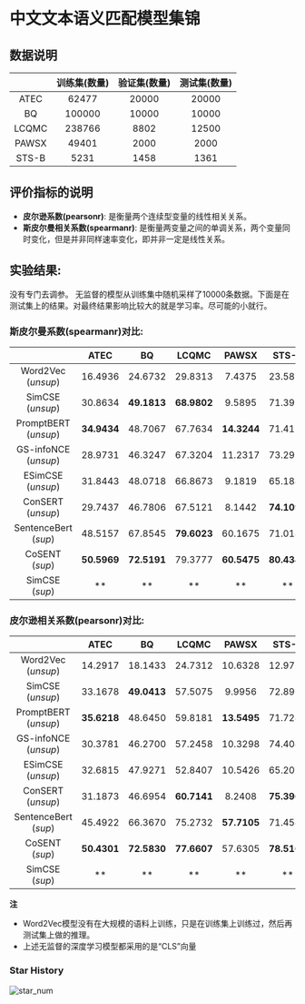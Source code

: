 # 中文文本语义匹配模型集锦
## 数据说明
|  | 训练集(数量) | 验证集(数量) | 测试集(数量) | 
| :-: | :-: | :-: | :-: | 
| ATEC | 62477 | 20000 | 20000 | 
| BQ |  100000 | 10000 | 10000 |   
| LCQMC | 238766 | 8802 | 12500 | 
| PAWSX |  49401 | 2000 | 2000 | 
| STS-B |  5231 | 1458 | 1361 |

## 评价指标的说明
- **皮尔逊系数(pearsonr)**: 是衡量两个连续型变量的线性相关关系。 
- **斯皮尔曼相关系数(spearmanr)**: 是衡量两变量之间的单调关系，两个变量同时变化，但是并非同样速率变化，即并非一定是线性关系。

## 实验结果: 
没有专门去调参。 无监督的模型从训练集中随机采样了10000条数据。下面是在测试集上的结果。对最终结果影响比较大的就是学习率。尽可能的小就行。

### 斯皮尔曼系数(spearmanr)对比:
|  | ATEC | BQ | LCQMC | PAWSX | STS-B |  Avg |
| :-: | :-: | :-: | :-: | :-: | :-: | :-: | 
| Word2Vec (_unsup_) | 16.4936 | 24.6732 | 29.8313 | 7.4375 | 23.5855 | 20.4042 |  
| SimCSE (_unsup_) | 30.8634 | **49.1813** | **68.9802** | 9.5895 | 71.3976 | 46.0024 |  
| PromptBERT (_unsup_) | **34.9434** | 48.7067 | 67.7634 | **14.3244** | 71.4191 | **47.4314** | 
| GS-infoNCE (_unsup_) | 28.9731 | 46.3247 | 67.3204 | 11.2317 | 73.2998 | 45.4299 |   
| ESimCSE (_unsup_) |  31.8443 | 48.0718 | 66.8673 | 9.1819 | 65.1843 | 44.2299 |
| ConSERT (_unsup_) |  29.7437 | 46.7806 | 67.5121 | 8.1442 | **74.1097** | 45.2580 |  
| SentenceBert (_sup_)| 48.5157 | 67.8545 | **79.6023** | 60.1675 | 71.0148 | 65.4309 | 
| CoSENT (_sup_) | **50.5969** | **72.5191** | 79.3777 | **60.5475** | **80.4344** | **68.6951** |  
| SimCSE (_sup_) |  ** | ** | ** | ** | ** | ** |  


### 皮尔逊相关系数(pearsonr)对比:
|  | ATEC | BQ | LCQMC | PAWSX | STS-B |  Avg |
| :-: | :-: | :-: | :-: | :-: | :-: | :-: | 
| Word2Vec (_unsup_) |  14.2917 | 18.1433 | 24.7312 | 10.6328 | 12.9765 | 16.1551 | 
| SimCSE (_unsup_) |  33.1678 | **49.0413** | 57.5075 | 9.9956 | 72.8918 | 44.5207 | 
| PromptBERT (_unsup_) | **35.6218** | 48.6450 | 59.8181 | **13.5495** | 71.7247 | **45.8718** | 
| GS-infoNCE (_unsup_)| 30.3781 | 46.2700 | 57.2458 | 10.3298 | 74.4048 | 43.7257 |   
| ESimCSE (_unsup_) | 32.6815 | 47.9271 | 52.8407 | 10.5426 | 65.2000 | 41.8383 |   
| ConSERT (_unsup_) | 31.1873 | 46.6954 | **60.7141** | 8.2408 | **75.3964** | 44.4468 |  
| SentenceBert (_sup_) | 45.4922 | 66.3670 | 75.2732 | **57.7105** | 71.4540 | 63.2593 |  
| CoSENT (_sup_)| **50.4301** | **72.5830** | **77.6607** | 57.6305 | **78.5165** | **67.3641** |  
| SimCSE (_sup_) |  ** | ** | ** | ** | ** | ** |   

**注**
- Word2Vec模型没有在大规模的语料上训练，只是在训练集上训练过，然后再测试集上做的推理。
- 上述无监督的深度学习模型都采用的是“CLS”向量
 

### Star History
![star_num](https://star-history.com/#shawroad/Semantic-Textual-Similarity-Pytorch&Date)
